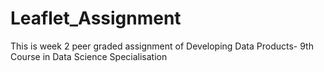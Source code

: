 # Leaflet_Assignment
This is week 2 peer graded assignment of Developing Data Products- 9th Course in Data Science Specialisation
